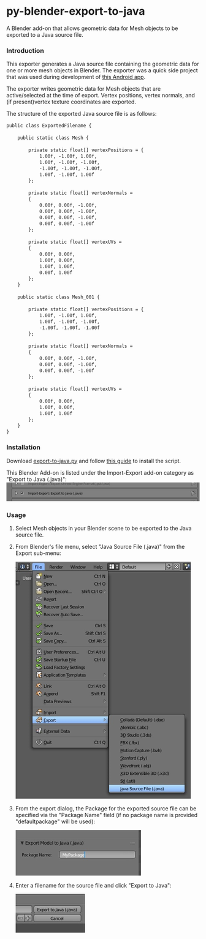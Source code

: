 # py-blender-export-to-java
A Blender add-on that allows geometric data for Mesh objects to be exported to a Java source file.

### Introduction

This exporter generates a Java source file containing the geometric data for one or more mesh objects in Blender. The exporter was a quick side project that was used during development of [this Android app](https://play.google.com/store/apps/details?id=nz.co.mooce.newzealandnative3d). 

The exporter writes geometric data for Mesh objects that are active/selected at the time of export. Vertex positions, vertex normals, and (if present)vertex texture coordinates are exported.

The structure of the exported Java source file is as follows:

```
public class ExportedFilename {

    public static class Mesh {

        private static float[] vertexPositions = {
            1.00f, -1.00f, 1.00f,
            1.00f, -1.00f, -1.00f,
            -1.00f, -1.00f, -1.00f,
            1.00f, -1.00f, 1.00f
        };

        private static float[] vertexNormals = 
        {
            0.00f, 0.00f, -1.00f,
            0.00f, 0.00f, -1.00f,
            0.00f, 0.00f, -1.00f,
            0.00f, 0.00f, -1.00f
        };
    
        private static float[] vertexUVs = 
        {
            0.00f, 0.00f,
            1.00f, 0.00f,
            1.00f, 1.00f,
            0.00f, 1.00f
        };
    }

    public static class Mesh_001 {

        private static float[] vertexPositions = {
            1.00f, -1.00f, 1.00f,
            1.00f, -1.00f, -1.00f,
            -1.00f, -1.00f, -1.00f
        };

        private static float[] vertexNormals = 
        {
            0.00f, 0.00f, -1.00f,
            0.00f, 0.00f, -1.00f,
            0.00f, 0.00f, -1.00f
        };
    
        private static float[] vertexUVs = 
        {
            0.00f, 0.00f,
            1.00f, 0.00f,
            1.00f, 1.00f
        };
    }
}
```

### Installation

Download [export-to-java.py](https://raw.githubusercontent.com/dacre-denny/py-blender-export-to-java/master/export-to-java.py) and follow [this guide](https://blender.stackexchange.com/a/1689) to install the script.

This Blender Add-on is listed under the Import-Export add-on category as "Export to Java (.java)":
![1](/doc/install-1.jpg)

### Usage

1. Select Mesh objects in your Blender scene to be exported to the Java source file.

2. From Blender's file menu, select "Java Source File (.java)" from the Export sub-menu:
   
   ![1](/doc/usage-1.jpg)

3. From the export dialog, the Package for the exported source file can be specified via the "Package Name" field (if no package name is provided "defaultpackage" will be used):
   
   ![1](/doc/usage-2.jpg)

4. Enter a filename for the source file and click "Export to Java":
   
   ![1](/doc/usage-3.jpg) 